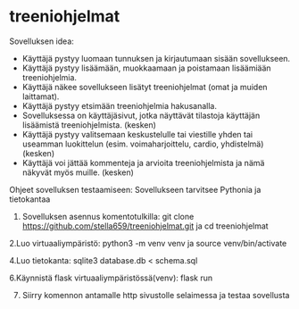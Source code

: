 # treeniohjelmat
Sovelluksen idea:
  * Käyttäjä pystyy luomaan tunnuksen ja kirjautumaan sisään sovellukseen.
  * Käyttäjä pystyy lisäämään, muokkaamaan ja poistamaan lisäämiään treeniohjelmia.
  * Käyttäjä näkee sovellukseen lisätyt treeniohjelmat (omat ja muiden laittamat).
  * Käyttäjä pystyy etsimään treeniohjelmia hakusanalla.
  * Sovelluksessa on käyttäjäsivut, jotka näyttävät tilastoja käyttäjän lisäämistä treeniohjelmista. (kesken)
  * Käyttäjä pystyy valitsemaan keskustelulle tai viestille yhden tai useamman luokittelun (esim. voimaharjoittelu, cardio, yhdistelmä) (kesken)
  * Käyttäjä voi jättää kommenteja ja arvioita treeniohjelmista ja nämä näkyvät myös muille. (kesken)

Ohjeet sovelluksen testaamiseen:
Sovellukseen tarvitsee Pythonia ja tietokantaa
 
1. Sovelluksen asennus komentotulkilla:
  git clone https://github.com/stella659/treeniohjelmat.git ja
  cd treeniohjelmat

2.Luo virtuaaliympäristö:
  python3 -m venv venv ja
  source venv/bin/activate
  
4.Luo tietokanta:
  sqlite3 database.db < schema.sql
  
6.Käynnistä flask virtuaaliympäristössä(venv):
 flask run
  
7. Siirry komennon antamalle http sivustolle selaimessa ja testaa sovellusta
